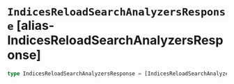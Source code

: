 # `IndicesReloadSearchAnalyzersResponse` [alias-IndicesReloadSearchAnalyzersResponse]
```typescript
type IndicesReloadSearchAnalyzersResponse = [IndicesReloadSearchAnalyzersReloadResult](./IndicesReloadSearchAnalyzersReloadResult.md);
```
